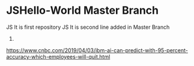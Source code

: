 # JSHello-World Master Branch
JS It is first repository
JS It is second line added in Master Branch


1. 
https://www.cnbc.com/2019/04/03/ibm-ai-can-predict-with-95-percent-accuracy-which-employees-will-quit.html
